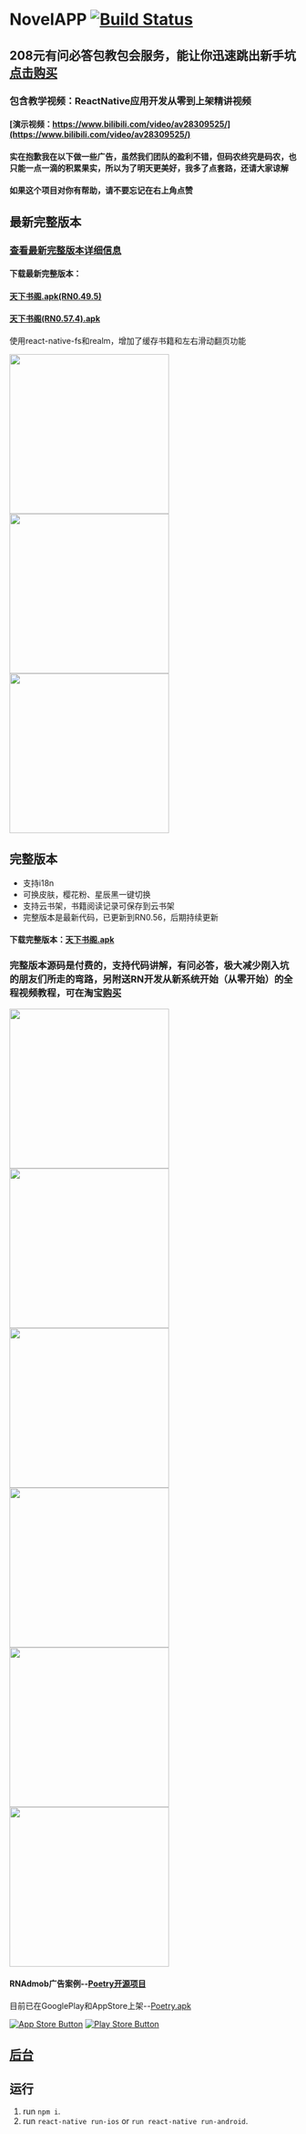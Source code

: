 # NovelAPP    [![Build Status](https://travis-ci.org/SemperChen/NovelAPP.svg?branch=master)](https://travis-ci.org/SemperChen/NovelAPP)
## 208元有问必答包教包会服务，能让你迅速跳出新手坑[点击购买](https://item.taobao.com/item.htm?spm=a1z38n.10677092.0.0.70551debQS6lMQ&id=574562019379)
### 包含教学视频：ReactNative应用开发从零到上架精讲视频
#### [演示视频：https://www.bilibili.com/video/av28309525/](https://www.bilibili.com/video/av28309525/)
#### 实在抱歉我在以下做一些广告，虽然我们团队的盈利不错，但码农终究是码农，也只能一点一滴的积累果实，所以为了明天更美好，我多了点套路，还请大家谅解
#### 如果这个项目对你有帮助，请不要忘记在右上角点赞

## 最新完整版本
### [查看最新完整版本详细信息](https://github.com/SemperChen/tianxiashuge)

#### 下载最新完整版本：
#### [天下书阁.apk(RN0.49.5)](https://raw.githubusercontent.com/SemperChen/tianxiashuge/master/天下书阁.apk)
#### [天下书阁(RN0.57.4).apk](https://raw.githubusercontent.com/SemperChen/tianxiashuge/master/txsg.apk)

使用react-native-fs和realm，增加了缓存书籍和左右滑动翻页功能

<img src="https://github.com/SemperChen/tianxiashuge/blob/master/image/i1.jpg?raw=true"  width="280"/><img src="https://github.com/SemperChen/tianxiashuge/blob/master/image/i2.jpg?raw=true"  width="280"/><img src="https://github.com/SemperChen/tianxiashuge/blob/master/image/i3.jpg?raw=true"  width="280"/>
## 完整版本
- 支持i18n
- 可换皮肤，樱花粉、星辰黑一键切换
- 支持云书架，书籍阅读记录可保存到云书架
- 完整版本是最新代码，已更新到RN0.56，后期持续更新

#### 下载完整版本：[天下书阁.apk](https://raw.githubusercontent.com/SemperChen/tianxiashuge/master/v1/天下书阁.apk)

### 完整版本源码是付费的，支持代码讲解，有问必答，极大减少刚入坑的朋友们所走的弯路，另附送RN开发从新系统开始（从零开始）的全程视频教程，可在淘宝[购买](https://item.taobao.com/item.htm?spm=a1z38n.10677092.0.0.70551debQS6lMQ&id=574562019379)

<img src="https://github.com/SemperChen/tianxiashuge/blob/master/image/20.jpg?raw=true" width="280"/> <img src="https://github.com/SemperChen/tianxiashuge/blob/master/image/4.jpg?raw=true"  width="280"/> <img src="https://github.com/SemperChen/tianxiashuge/blob/master/image/i4.jpg?raw=true"  width="280"/> <img src="https://github.com/SemperChen/tianxiashuge/blob/master/image/13.jpg?raw=true"  width="280"/> <img src="https://github.com/SemperChen/tianxiashuge/blob/master/image/27.jpg?raw=true"  width="280"/> <img src="https://github.com/SemperChen/tianxiashuge/blob/master/image/19.jpg?raw=true"  width="280"/>

#### RNAdmob广告案例--[Poetry开源项目](https://github.com/SemperChen/Poetry)
目前已在GooglePlay和AppStore上架--[Poetry.apk](https://raw.githubusercontent.com/SemperChen/tianxiashuge/master/image/poetry/poetry.apk)

[![App Store Button](https://raw.githubusercontent.com/SemperChen/tianxiashuge/master/image/appstore.png "App Store Button")](https://itunes.apple.com/cn/app/poetry/id1390162198?mt=8&ign-mpt=uo%3D4)
[![Play Store Button](https://raw.githubusercontent.com/SemperChen/tianxiashuge/master/image/googleplay.png "Play Store Button")](https://play.google.com/store/apps/details?id=com.semper.poetry)

## [后台](https://github.com/SemperChen/bookmark)
## 运行
1. run `npm i`.
2. run `react-native run-ios` or `run react-native run-android`.

